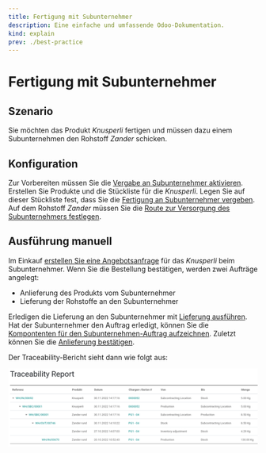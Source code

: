 ```yaml
---
title: Fertigung mit Subunternehmer
description: Eine einfache und umfassende Odoo-Dokumentation.
kind: explain
prev: ./best-practice
---
```

# Fertigung mit Subunternehmer

## Szenario

Sie möchten das Produkt *Knusperli* fertigen und müssen dazu einem Subunternehmen den Rohstoff *Zander* schicken.

## Konfiguration 

Zur Vorbereiten müssen Sie die [Vergabe an Subunternehmer aktivieren](Manufacture.md#Vergabe%20an%20Subunternehmer%20aktivieren).
Erstellen Sie Produkte und die Stückliste für die *Knusperli*. Legen Sie auf dieser Stückliste fest, dass Sie die [Fertigung an Subunternehmer vergeben](Manufacture%20Data%20Management.md#Fertigung%20an%20Subunternehmer%20vergeben).
Auf dem Rohstoff *Zander* müssen Sie die [Route zur Versorgung des Subunternehmers festlegen](Manufacture%20Operations.md#Route%20zur%20Versorgung%20des%20Subunternehmers%20festlegen).

## Ausführung manuell

Im Einkauf [erstellen Sie eine Angebotsanfrage](Purchase.md#Angebotsanfrage%20erstellen) für das *Knusperli* beim Subunternehmer. Wenn Sie die Bestellung bestätigen, werden zwei Aufträge angelegt:
* Anlieferung des Produkts vom Subunternehmer
* Lieferung der Rohstoffe an den Subunternehmer

Erledigen die Lieferung an den Subunternehmer mit [Lieferung ausführen](Stock.md#Lieferung%20ausführen).
Hat der Subunternehmer den Auftrag erledigt, können Sie die [Kompontenten für den Subunternehmen-Auftrag aufzeichnen](Manufacture%20Operations.md#Kompontenten%20für%20Subunternehmen-Auftrag%20aufzeichnen).
Zuletzt können Sie die [Anlieferung bestätigen](Stock.md#Anlieferung%20bestätigen).

Der Traceability-Bericht sieht dann wie folgt aus:

![](attachments/Best%20Practice%20Fertigung%20mit%20Subunternehmer.png)
